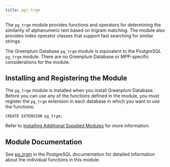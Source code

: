 ```yaml
---
title: pg\_trgm 
---
```


The `pg_trgm` module provides functions and operators for determining the similarity of alphanumeric text based on trigram matching. The module also provides index operator classes that support fast searching for similar strings.

The Greenplum Database `pg_trgm` module is equivalent to the PostgreSQL `pg_trgm` module. There are no Greenplum Database or MPP-specific considerations for the module.

## <a id="topic_reg"></a>Installing and Registering the Module 

The `pg_trgm` module is installed when you install Greenplum Database. Before you can use any of the functions defined in the module, you must register the `pg_trgm` extension in each database in which you want to use the functions:

```
CREATE EXTENSION pg_trgm;
```

Refer to [Installing Additional Supplied Modules](../../install_guide/install_modules.html) for more information.

## <a id="topic_info"></a>Module Documentation 

See [pg\_trgm](https://www.postgresql.org/docs/9.4/pgtrgm.html) in the PostgreSQL documentation for detailed information about the individual functions in this module.

